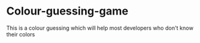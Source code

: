 # Colour-guessing-game
This is a colour guessing which will help most developers who don't know their colors
